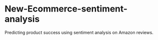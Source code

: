 # New-Ecommerce-sentiment-analysis
Predicting product success using sentiment analysis on Amazon reviews.
